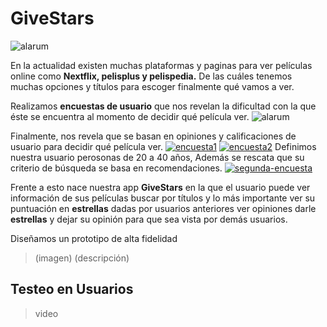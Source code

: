 
# GiveStars
![alarum](https://gifsanimados.de/img-gifsanimados.de/e/estrellas/estrellas-13.gif)



En la actualidad existen muchas plataformas y paginas para ver películas online como **Nextflix, pelisplus y pelispedia.** De las cuáles tenemos muchas opciones y títulos para escoger finalmente qué vamos a ver.

Realizamos **encuestas de usuario** que nos revelan la dificultad con la que éste se encuentra al momento de decidir qué película ver. 
![alarum](https://github.com/davidtheclark/gifs/raw/master/alarum.gif)

Finalmente, nos revela que se basan en opiniones y calificaciones de usuario para decidir qué película ver.
<a href="https://ibb.co/j4G147Y"><img src="https://i.ibb.co/cTt7Tz9/encuesta1.png" alt="encuesta1" border="0"></a>
<a href="https://ibb.co/fMFK7TN"><img src="https://i.ibb.co/CB8XFS9/encuesta2.png" alt="encuesta2" border="0"></a>
Definimos nuestra usuario perosonas de 20 a 40 años, Además se rescata que su criterio de búsqueda se basa en recomendaciones.
<a href="https://imgbb.com/"><img src="https://i.ibb.co/cLt20vL/segunda-encuesta.png" alt="segunda-encuesta" border="0"></a>

Frente a esto nace nuestra app **GiveStars** en la que el usuario puede ver información de sus películas buscar por títulos y lo más importante ver  su puntuación en **estrellas** dadas por usuarios anteriores ver opiniones darle **estrellas** y dejar su opinión para que sea vista por demás usuarios.

Diseñamos un prototipo de alta fidelidad 
>(imagen)
>(descripción)

## Testeo en Usuarios

>video


